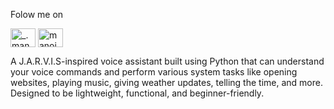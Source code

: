 Folow me on 

<a href="https://instagram.com/_.manoj_.09_" target="blank"><img align="center" src="https://raw.githubusercontent.com/rahuldkjain/github-profile-readme-generator/master/src/images/icons/Social/instagram.svg" alt="_.manoj_.09_" height="30" width="40" /></a>
<a href="https://linkedin.com/in/manoj0902" target="_blank">
  <img align="center" src="https://raw.githubusercontent.com/rahuldkjain/github-profile-readme-generator/master/src/images/icons/Social/linked-in-alt.svg" alt="manoj0902" height="30" width="40" />
</a>

A J.A.R.V.I.S-inspired voice assistant built using Python that can understand your voice commands and perform various system tasks like opening websites, playing music, giving weather updates, telling the time, and more. 
Designed to be lightweight, functional, and beginner-friendly.

